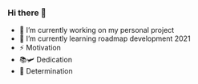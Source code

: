### Hi there 👋


- 🔭 I’m currently working on my personal project
- 🌱 I’m currently learning roadmap development 2021
- ⚡ Motivation
- :books::small_airplane: Dedication
- :horse: Determination
